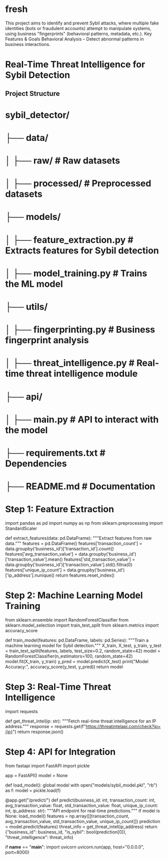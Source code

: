 # fresh
This project aims to identify and prevent Sybil attacks, where multiple fake identities (bots or fraudulent accounts) attempt to manipulate systems, using business "fingerprints" (behavioral patterns, metadata, etc.).  Key Features &amp; Goals Behavioral Analysis – Detect abnormal patterns in business interactions. 
# Real-Time Threat Intelligence for Sybil Detection

## Project Structure
# sybil_detector/
# ├── data/
# │   ├── raw/          # Raw datasets
# │   ├── processed/    # Preprocessed datasets
# ├── models/
# │   ├── feature_extraction.py   # Extracts features for Sybil detection
# │   ├── model_training.py        # Trains the ML model
# ├── utils/
# │   ├── fingerprinting.py        # Business fingerprint analysis
# │   ├── threat_intelligence.py   # Real-time threat intelligence module
# ├── api/
# │   ├── main.py                   # API to interact with the model
# ├── requirements.txt             # Dependencies
# ├── README.md                    # Documentation

# Step 1: Feature Extraction
import pandas as pd
import numpy as np
from sklearn.preprocessing import StandardScaler

def extract_features(data: pd.DataFrame):
    """Extract features from raw data."""
    features = pd.DataFrame()
    features['transaction_count'] = data.groupby('business_id')['transaction_id'].count()
    features['avg_transaction_value'] = data.groupby('business_id')['transaction_value'].mean()
    features['std_transaction_value'] = data.groupby('business_id')['transaction_value'].std().fillna(0)
    features['unique_ip_count'] = data.groupby('business_id')['ip_address'].nunique()
    return features.reset_index()

# Step 2: Machine Learning Model Training
from sklearn.ensemble import RandomForestClassifier
from sklearn.model_selection import train_test_split
from sklearn.metrics import accuracy_score

def train_model(features: pd.DataFrame, labels: pd.Series):
    """Train a machine learning model for Sybil detection."""
    X_train, X_test, y_train, y_test = train_test_split(features, labels, test_size=0.2, random_state=42)
    model = RandomForestClassifier(n_estimators=100, random_state=42)
    model.fit(X_train, y_train)
    y_pred = model.predict(X_test)
    print("Model Accuracy:", accuracy_score(y_test, y_pred))
    return model

# Step 3: Real-Time Threat Intelligence
import requests

def get_threat_intel(ip: str):
    """Fetch real-time threat intelligence for an IP address."""
    response = requests.get(f"https://threatintelapi.com/check?ip={ip}")
    return response.json()

# Step 4: API for Integration
from fastapi import FastAPI
import pickle

app = FastAPI()
model = None

def load_model():
    global model
    with open("models/sybil_model.pkl", "rb") as f:
        model = pickle.load(f)

@app.get("/predict/")
def predict(business_id: int, transaction_count: int, avg_transaction_value: float, std_transaction_value: float, unique_ip_count: int, ip_address: str):
    """API endpoint for real-time predictions."""
    if model is None:
        load_model()
    features = np.array([[transaction_count, avg_transaction_value, std_transaction_value, unique_ip_count]])
    prediction = model.predict(features)
    threat_info = get_threat_intel(ip_address)
    return {"business_id": business_id, "is_sybil": bool(prediction[0]), "threat_intelligence": threat_info}

if __name__ == "__main__":
    import uvicorn
    uvicorn.run(app, host="0.0.0.0", port=8000)

